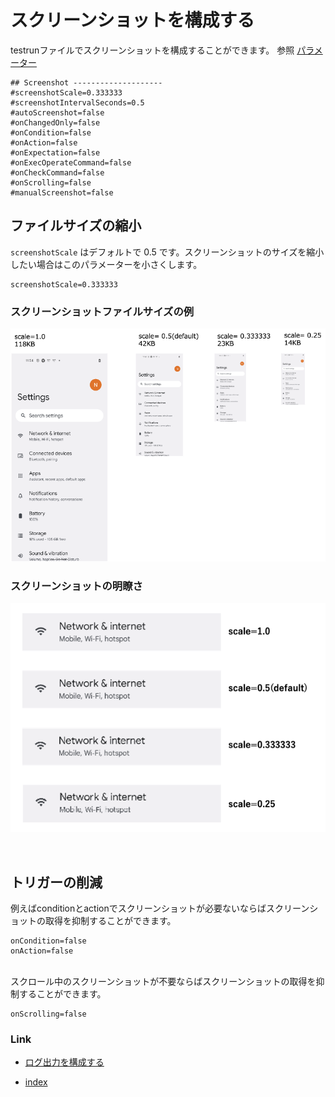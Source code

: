 # スクリーンショットを構成する

testrunファイルでスクリーンショットを構成することができます。
参照 [パラメーター](../../basic/parameter/parameters_ja.md)

```
## Screenshot --------------------
#screenshotScale=0.333333
#screenshotIntervalSeconds=0.5
#autoScreenshot=false
#onChangedOnly=false
#onCondition=false
#onAction=false
#onExpectation=false
#onExecOperateCommand=false
#onCheckCommand=false
#onScrolling=false
#manualScreenshot=false
```

## ファイルサイズの縮小

`screenshotScale` はデフォルトで 0.5 です。スクリーンショットのサイズを縮小したい場合はこのパラメーターを小さくします。

```
screenshotScale=0.333333
```

### スクリーンショットファイルサイズの例

![](../_images/screenshot_scale_and_size.png)

### スクリーンショットの明瞭さ

![](../_images/screenshot_clarity.png)

<br>

## トリガーの削減

例えばconditionとactionでスクリーンショットが必要ないならばスクリーンショットの取得を抑制することができます。

```
onCondition=false
onAction=false
```

<br>
スクロール中のスクリーンショットが不要ならばスクリーンショットの取得を抑制することができます。

```
onScrolling=false
```

### Link

- [ログ出力を構成する](configuring_log_ja.md)


- [index](../../index_ja.md)

